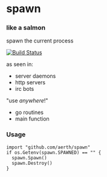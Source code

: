 # spawn

### like a salmon

spawn the current process

[![Build Status](https://travis-ci.org/aerth/spawn.svg?branch=master)](https://travis-ci.org/aerth/spawn)

as seen in:

  * server daemons
  * http servers
  * irc bots

"use *anywhere*!"

  * go routines
  * main function



### Usage

```
import "github.com/aerth/spawn"
if os.Getenv(spawn.SPAWNED) == "" {
  spawn.Spawn()
  spawn.Destroy()
}
```
